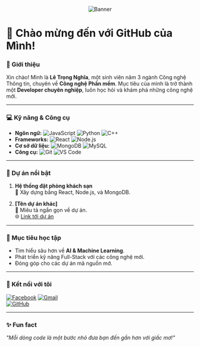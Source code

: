 <p align="center">
  <img src="https://res.cloudinary.com/dackig67m/image/upload/v1730394983/ebeab5a5-cc06-4d0c-a700-4c6aa3114d05_oetdts.gif" alt="Banner" />
</p>

# 👋 Chào mừng đến với GitHub của Mình!

### 🌟 Giới thiệu
Xin chào! Mình là **Lê Trọng Nghĩa**, một sinh viên năm 3 ngành Công nghệ Thông tin, chuyên về **Công nghệ Phần mềm**. Mục tiêu của mình là trở thành một **Developer chuyên nghiệp**, luôn học hỏi và khám phá những công nghệ mới.

---

### 💻 Kỹ năng & Công cụ
- **Ngôn ngữ:** ![JavaScript](https://img.shields.io/badge/-JavaScript-F7DF1E?logo=javascript&logoColor=black) ![Python](https://img.shields.io/badge/-Python-3776AB?logo=python&logoColor=white) ![C++](https://img.shields.io/badge/-C%2B%2B-00599C?logo=c%2B%2B&logoColor=white) 
- **Frameworks:** ![React](https://img.shields.io/badge/-React-61DAFB?logo=react&logoColor=black) ![Node.js](https://img.shields.io/badge/-Node.js-339933?logo=node.js&logoColor=white) 
- **Cơ sở dữ liệu:** ![MongoDB](https://img.shields.io/badge/-MongoDB-47A248?logo=mongodb&logoColor=white) ![MySQL](https://img.shields.io/badge/-MySQL-4479A1?logo=mysql&logoColor=white) 
- **Công cụ:** ![Git](https://img.shields.io/badge/-Git-F05032?logo=git&logoColor=white) ![VS Code](https://img.shields.io/badge/-Visual%20Studio%20Code-007ACC?logo=visual-studio-code&logoColor=white)

---

### 📌 Dự án nổi bật
1. **Hệ thống đặt phòng khách sạn**  
   🚀 Xây dựng bằng React, Node.js, và MongoDB.  

2. **[Tên dự án khác]**  
   📄 Miêu tả ngắn gọn về dự án.  
   🌐 [Link tới dự án](https://github.com/Waito3007/WEB-DAT-PHONG.git)

---

### 📖 Mục tiêu học tập
- Tìm hiểu sâu hơn về **AI & Machine Learning**.
- Phát triển kỹ năng Full-Stack với các công nghệ mới.
- Đóng góp cho các dự án mã nguồn mở.

---

### 🤝 Kết nối với tôi
[![Facebook](https://img.shields.io/badge/-Facebook-1877F2?logo=facebook&logoColor=white)](https://www.facebook.com/consauchetduoi)
[![Gmail](https://img.shields.io/badge/-Gmail-D14836?logo=gmail&logoColor=white)](mailto:ltn66441@gmail.com)  
[![GitHub](https://img.shields.io/badge/-GitHub-181717?logo=github&logoColor=white)](https://github.com/YouAreMyHome)

---

### ✨ Fun fact
_"Mỗi dòng code là một bước nhỏ đưa bạn đến gần hơn với giấc mơ!"_

<!---
YouAreMyHome/YouAreMyHome is a ✨ special ✨ repository because its `README.md` (this file) appears on your GitHub profile.
You can click the Preview link to take a look at your changes.
--->
